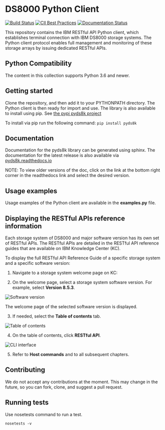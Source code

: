 # DS8000 Python Client

[![Build Status](https://github.com/IBM/pyds8k/actions/workflows/main.yaml/badge.svg?branch=develop)](https://github.com/IBM/pyds8k/actions)
[![CII Best Practices](https://bestpractices.coreinfrastructure.org/projects/5884/badge)](https://bestpractices.coreinfrastructure.org/projects/5884)
[![Documentation Status](https://readthedocs.org/projects/pyds8k/badge/?version=latest)](https://pyds8k.readthedocs.io/en/latest/?badge=latest)

This repository contains the IBM RESTful API Python client, which establishes terminal connection with IBM DS8000 storage systems. The Python client protocol enables full management and monitoring of these storage arrays by issuing dedicated RESTful APIs.

## Python Compatibility

The content in this collection supports Python 3.6 and newer.

## Getting started

Clone the repository, and then add it to your PYTHONPATH directory. The Python client is then ready for import and use.
The library is also available to install using pip.  See [the pypi pyds8k project](https://pypi.org/project/pyds8k/)

To install via pip run the following command:
```pip install pyds8k```

## Documentation
Documentation for the pyds8k library can be generated using sphinx.
The documentation for the latest release is also available via [pyds8k.readthedocs.io](https://pyds8k.readthedocs.io/en/latest)

NOTE: To view older versions of the doc, click on the link at the bottom right corner in the readthedocs link and select the desired version.

## Usage examples

Usage examples of the Python client are available in the **examples.py** file.

## Displaying the RESTful APIs reference information

Each storage system of DS8000 and major software version has its own set of RESTful APIs. The RESTful APIs are detailed in the RESTful API reference guides that are available on IBM Knowledge Center (KC).

To display the full RESTful API Reference Guide of a specific storage system and a specific software version:

1.	Navigate to a storage system welcome page on KC:


2. On the welcome page, select a storage system software version. For example, select **Version 8.5.3**.

![Software version](https://github.com/IBM/pyds8k/blob/master/images/1.jpg)

The welcome page of the selected software version is displayed.

3. If needed, select the **Table of contents** tab.

![Table of contents](https://github.com/IBM/pyds8k/blob/master/images/2.jpg)

4. On the table of contents, click **RESTful API**.

![CLI interface](https://github.com/IBM/pyds8k/blob/master/images/3.jpg)

5.	Refer to **Host commands** and to all subsequent chapters.

## Contributing
We do not accept any contributions at the moment. This may change in the future, so you can fork, clone, and suggest a pull request.

## Running tests
Use nosetests command to run a test.

    nosetests -v
